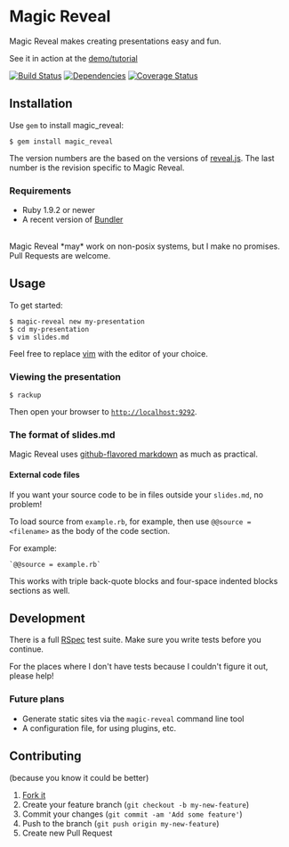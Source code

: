 # Magic Reveal

Magic Reveal makes creating presentations easy and fun.

See it in action at the [demo/tutorial](http://docwhat.github.io/magic_reveal/)

[![Build Status](https://secure.travis-ci.org/docwhat/magic_reveal.png?branch=master)](http://travis-ci.org/docwhat/magic_reveal)
[![Dependencies](https://gemnasium.com/docwhat/magic_reveal.png?branch=master)](https://gemnasium.com/docwhat/magic_reveal)
[![Coverage Status](https://coveralls.io/repos/docwhat/magic_reveal/badge.png?branch=master)](https://coveralls.io/r/docwhat/magic_reveal)

## Installation

Use `gem` to install magic_reveal:

    $ gem install magic_reveal

The version numbers are the based on the versions of
[reveal.js](https://github.com/hakimel/reveal.js). The last number is
the revision specific to Magic Reveal.

### Requirements

* Ruby 1.9.2 or newer
* A recent version of [Bundler](http://bundler.io/)

<br/>
Magic Reveal *may* work on non-posix systems, but I make no promises. Pull Requests are
welcome.

## Usage

To get started:

    $ magic-reveal new my-presentation
    $ cd my-presentation
    $ vim slides.md

Feel free to replace [vim](http://vim.org/) with the editor of your choice.

### Viewing the presentation

    $ rackup

Then open your browser to [`http://localhost:9292`](http://localhost:9292).

### The format of slides.md

Magic Reveal uses [github-flavored
markdown](https://help.github.com/articles/github-flavored-markdown)
as much as practical.

#### External code files

If you want your source code to be in files outside your `slides.md`, no problem!

To load source from `example.rb`, for example, then use `@@source = <filename>`
as the body of the code section.

For example:

```
`@@source = example.rb`
```

This works with triple back-quote blocks and four-space indented blocks sections as well.

## Development

There is a full [RSpec](http://rspec.info/) test suite.  Make sure you
write tests before you continue.

For the places where I don't have tests because I couldn't figure it out,
please help!

### Future plans

* Generate static sites via the `magic-reveal` command line tool
* A configuration file, for using plugins, etc.

## Contributing

(because you know it could be better)

1. [Fork it](https://github.com/docwhat/magic_reveal)
2. Create your feature branch (`git checkout -b my-new-feature`)
3. Commit your changes (`git commit -am 'Add some feature'`)
4. Push to the branch (`git push origin my-new-feature`)
5. Create new Pull Request
